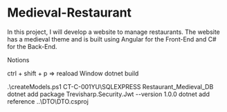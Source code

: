 # Medieval-Restaurant
 In this project, I will develop a website to manage restaurants. The website has a medieval theme and is built using Angular for the Front-End and C# for the Back-End.



Notions

ctrl + shift + p => reaload Window
dotnet build

.\createModels.ps1 CT-C-001YU\SQLEXPRESS Restaurant_Medieval_DB
dotnet add package Trevisharp.Security.Jwt --version 1.0.0
dotnet add reference ..\DTO\DTO.csproj

